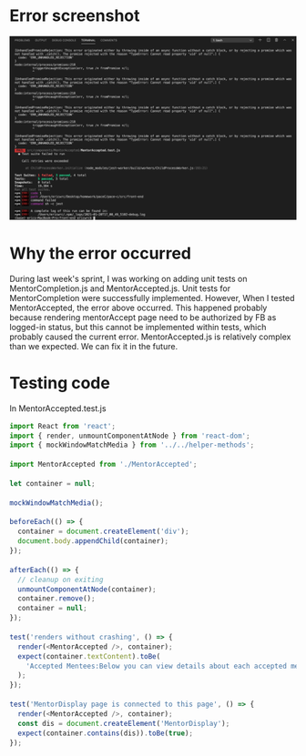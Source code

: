 # Error screenshot
![](test-errors-screenshot.png)
# Why the error occurred
During last week's sprint, I was working on adding unit tests on MentorCompletion.js and MentorAccepted.js. Unit tests for MentorCompletion were successfully implemented. However, When I tested MentorAccepted, the error above occurred. This happened probably because rendering mentorAccept page need to be authorized by FB as logged-in status, but this cannot be implemented within tests, which probably caused the current error. MentorAccepted.js is relatively complex than we expected. We can fix it in the future.
# Testing code
In MentorAccepted.test.js
```javascript
import React from 'react';
import { render, unmountComponentAtNode } from 'react-dom';
import { mockWindowMatchMedia } from '../../helper-methods';

import MentorAccepted from './MentorAccepted';

let container = null;

mockWindowMatchMedia();

beforeEach(() => {
  container = document.createElement('div');
  document.body.appendChild(container);
});

afterEach(() => {
  // cleanup on exiting
  unmountComponentAtNode(container);
  container.remove();
  container = null;
});

test('renders without crashing', () => {
  render(<MentorAccepted />, container);
  expect(container.textContent).toBe(
    'Accepted Mentees:Below you can view details about each accepted mentee',
  );
});

test('MentorDisplay page is connected to this page', () => {
  render(<MentorAccepted />, container);
  const dis = document.createElement('MentorDisplay');
  expect(container.contains(dis)).toBe(true);
});
```
